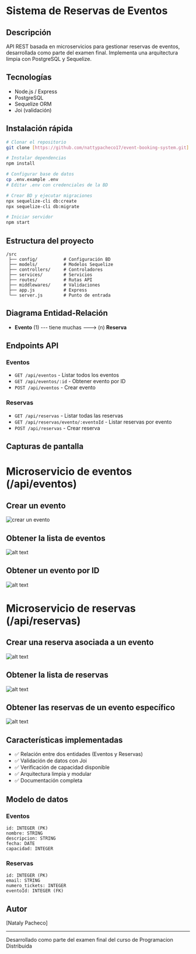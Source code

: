 # Sistema de Reservas de Eventos

## Descripción
API REST basada en microservicios para gestionar reservas de eventos, desarrollada como parte del examen final. Implementa una arquitectura limpia con PostgreSQL y Sequelize.

## Tecnologías
- Node.js / Express
- PostgreSQL
- Sequelize ORM
- Joi (validación)

## Instalación rápida

```bash
# Clonar el repositorio
git clone [https://github.com/nattypacheco17/event-booking-system.git]

# Instalar dependencias
npm install

# Configurar base de datos
cp .env.example .env
# Editar .env con credenciales de la BD

# Crear BD y ejecutar migraciones
npx sequelize-cli db:create
npx sequelize-cli db:migrate

# Iniciar servidor
npm start
```

## Estructura del proyecto
```
/src
 ├── config/          # Configuración BD
 ├── models/          # Modelos Sequelize
 ├── controllers/     # Controladores
 ├── services/        # Servicios
 ├── routes/          # Rutas API
 ├── middlewares/     # Validaciones
 ├── app.js           # Express
 └── server.js        # Punto de entrada
```

## Diagrama Entidad-Relación
- **Evento** (1) --- tiene muchas ---> (n) **Reserva**

## Endpoints API

### Eventos
- `GET /api/eventos` - Listar todos los eventos
- `GET /api/eventos/:id` - Obtener evento por ID
- `POST /api/eventos` - Crear evento

### Reservas
- `GET /api/reservas` - Listar todas las reservas
- `GET /api/reservas/evento/:eventoId` - Listar reservas por evento
- `POST /api/reservas` - Crear reserva

## Capturas de pantalla

# Microservicio de eventos (/api/eventos)
## Crear un evento
![crear un evento](/images/Crear%20un%20evento.png)
## Obtener la lista de eventos
![alt text](/images/Obtener%20la%20lista%20de%20eventos.png)
## Obtener un evento por ID
![alt text](/images/Obtener%20un%20evento%20por%20ID.png)
# Microservicio de reservas (/api/reservas)
## Crear una reserva asociada a un evento
![alt text](/images/Crear%20una%20reserva%20asociada%20a%20un%20evento.png)
## Obtener la lista de reservas
![alt text](/images/Obtener%20la%20lista%20de%20reservas.png)
## Obtener las reservas de un evento específico
![alt text](/images/Obtener%20las%20reservas%20de%20un%20evento%20específico.png)


## Características implementadas
- ✅ Relación entre dos entidades (Eventos y Reservas)
- ✅ Validación de datos con Joi
- ✅ Verificación de capacidad disponible
- ✅ Arquitectura limpia y modular
- ✅ Documentación completa

## Modelo de datos

### Eventos
```
id: INTEGER (PK)
nombre: STRING
descripcion: STRING
fecha: DATE
capacidad: INTEGER
```

### Reservas
```
id: INTEGER (PK)
email: STRING
numero_tickets: INTEGER
eventoId: INTEGER (FK)
```

## Autor
[Nataly Pacheco]

---
Desarrollado como parte del examen final del curso de Programacion Distribuida